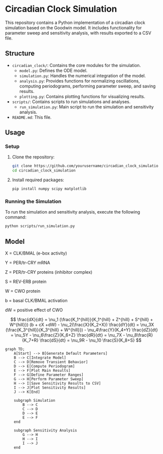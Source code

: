 # Circadian Clock Simulation

This repository contains a Python implementation of a circadian clock simulation based on the Goodwin model. It includes functionality for parameter sweep and sensitivity analysis, with results exported to a CSV file.

## Structure

- `circadian_clock/`: Contains the core modules for the simulation.
  - `model.py`: Defines the ODE model.
  - `simulation.py`: Handles the numerical integration of the model.
  - `analysis.py`: Provides functions for normalizing oscillations, computing periodograms, performing parameter sweep, and saving results.
  - `plotting.py`: Contains plotting functions for visualizing results.
- `scripts/`: Contains scripts to run simulations and analyses.
  - `run_simulation.py`: Main script to run the simulation and sensitivity analysis.
- `README.md`: This file.

## Usage

### Setup

1. Clone the repository:

    ```bash
    git clone https://github.com/yourusername/circadian_clock_simulation.git
    cd circadian_clock_simulation
    ```

2. Install required packages:

    ```bash
    pip install numpy scipy matplotlib
    ```

### Running the Simulation

To run the simulation and sensitivity analysis, execute the following command:

```bash
python scripts/run_simulation.py
```

## Model
X = CLK/BMAL (e-box activity)

Y = PER/tr-CRY mRNA

Z = PER/tr-CRY proteins (inhibitor complex)

S = REV-ERB protein

W = CWO protein

b = basal CLK/BMAL activation

dW = positive effect of CWO

$$
\frac{dX}{dt} = \nu_1 (\frac{K_1^{hill}}{K_1^{hill} + Z^{hill} + S^{hill} + W^{hill}}) (b + cX +dW) - \nu_2(\frac{X}{K_2+X})
\frac{dY}{dt} = \nu_3X (\frac{K_3^{hill}}{K_3^{hill} + W^{hill}}) - \nu_4\frac{Y}{K_4+Y}
\frac{dZ}{dt} = \nu_5Y - \nu_6\frac{Z}{K_6+Z}
\frac{dR}{dt} = \nu_7X - \nu_8\frac{R}{K_7+R}
\frac{dS}{dt} = \nu_9R - \nu_10 \frac{S}{K_8+S}
$$



```mermaid
graph TD;
    A[Start] --> B[Generate Default Parameters]
    B --> C[Integrate Model]
    C --> D[Remove Transient Behavior]
    D --> E[Compute Periodogram]
    E --> F[Plot Main Results]
    F --> G[Define Parameter Ranges]
    G --> H[Perform Parameter Sweep]
    H --> I[Save Sensitivity Results to CSV]
    I --> J[Plot Sensitivity Results]
    J --> K[End]

    subgraph Simulation
        B --> C
        C --> D
        D --> E
        E --> F
    end

    subgraph Sensitivity Analysis
        G --> H
        H --> I
        I --> J
    end
```


